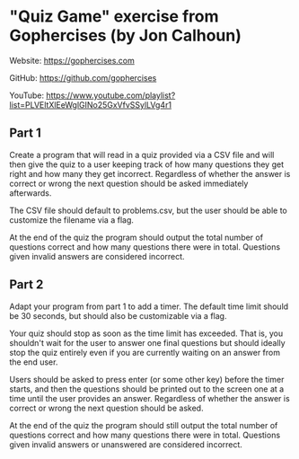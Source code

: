 # "Quiz Game" exercise from Gophercises (by Jon Calhoun)

Website: https://gophercises.com

GitHub: https://github.com/gophercises

YouTube: https://www.youtube.com/playlist?list=PLVEltXlEeWglGINo25GxVfvSSylLVg4r1

## Part 1
Create a program that will read in a quiz provided via a CSV file and will then give the quiz to a user keeping track of how many questions they get right and how many they get incorrect. Regardless of whether the answer is correct or wrong the next question should be asked immediately afterwards. 

The CSV file should default to problems.csv, but the user should be able to customize the filename via a flag. 

At the end of the quiz the program should output the total number of questions correct and how many questions there were in total. Questions given invalid answers are considered incorrect.

## Part 2
Adapt your program from part 1 to add a timer. The default time limit should be 30 seconds, but should also be customizable via a flag.

Your quiz should stop as soon as the time limit has exceeded. That is, you shouldn't wait for the user to answer one final questions but should ideally stop the quiz entirely even if you are currently waiting on an answer from the end user.

Users should be asked to press enter (or some other key) before the timer starts, and then the questions should be printed out to the screen one at a time until the user provides an answer. Regardless of whether the answer is correct or wrong the next question should be asked.

At the end of the quiz the program should still output the total number of questions correct and how many questions there were in total. Questions given invalid answers or unanswered are considered incorrect.
